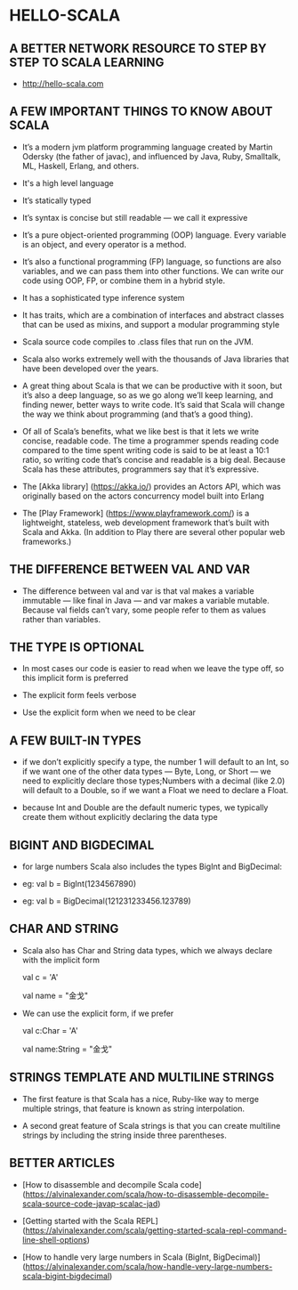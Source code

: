 # HELLO-SCALA

## A BETTER NETWORK RESOURCE TO STEP BY STEP TO SCALA LEARNING 

* http://hello-scala.com

##  A FEW IMPORTANT THINGS TO KNOW ABOUT SCALA

* It’s a modern jvm platform programming language created by Martin Odersky (the father of javac), and influenced by Java, Ruby, Smalltalk, ML, Haskell, Erlang, and others.

* It's a high level language

* It’s statically typed

* It’s syntax is concise but still readable — we call it expressive

* It’s a pure object-oriented programming (OOP) language. Every variable is an object, and every operator is a method.

* It’s also a functional programming (FP) language, so functions are also variables, and we can pass them into other functions. We can write our code using OOP, FP, or combine them in a hybrid style.

* It has a sophisticated type inference system

* It has traits, which are a combination of interfaces and abstract classes that can be used as mixins, and support a modular programming style

* Scala source code compiles to .class files that run on the JVM.

* Scala also works extremely well with the thousands of Java libraries that have been developed over the years.

* A great thing about Scala is that we can be productive with it soon, but it’s also a deep language, so as we go along we’ll keep learning, and finding newer, better ways to write code. It’s said that Scala will change the way we think about programming (and that’s a good thing).

* Of all of Scala’s benefits, what we like best is that it lets we write concise, readable code. The time a programmer spends reading code compared to the time spent writing code is said to be at least a 10:1 ratio, so writing code that’s concise and readable is a big deal. Because Scala has these attributes, programmers say that it’s expressive.

* The [Akka library] (https://akka.io/) provides an Actors API, which was originally based on the actors concurrency model built into Erlang

* The [Play Framework] (https://www.playframework.com/) is a lightweight, stateless, web development framework that’s built with Scala and Akka. (In addition to Play there are several other popular web frameworks.)


## THE DIFFERENCE BETWEEN VAL AND VAR

* The difference between val and var is that val makes a variable immutable — like final in Java — and var makes a variable mutable. Because val fields can’t vary, some people refer to them as values rather than variables.

## THE TYPE IS OPTIONAL

* In most cases our code is easier to read when we leave the type off, so this implicit form is preferred

* The explicit form feels verbose

* Use the explicit form when we need to be clear

## A FEW BUILT-IN TYPES

* if we don’t explicitly specify a type, the number 1 will default to an Int, so if we want one of the other data types — Byte, Long, or Short — we need to explicitly declare those types;Numbers with a decimal (like 2.0) will default to a Double, so if we want a Float we need to declare a Float.

* because Int and Double are the default numeric types, we typically create them without explicitly declaring the data type

## BIGINT AND BIGDECIMAL

* for large numbers Scala also includes the types BigInt and BigDecimal:

* eg: val b = BigInt(1234567890)

* eg: val b = BigDecimal(121231233456.123789)

## CHAR AND STRING 

* Scala also has Char and String data types, which we always declare with the implicit form
    
    val c = 'A'
    
    val name = "金戈"
    
* We can use the explicit form, if we prefer

    val c:Char = 'A'
    
    val name:String = "金戈"

## STRINGS TEMPLATE AND MULTILINE STRINGS

* The first feature is that Scala has a nice, Ruby-like way to merge multiple strings, that feature is known as string interpolation.

* A second great feature of Scala strings is that you can create multiline strings by including the string inside three parentheses.


## BETTER ARTICLES

* [How to disassemble and decompile Scala code] (https://alvinalexander.com/scala/how-to-disassemble-decompile-scala-source-code-javap-scalac-jad)

* [Getting started with the Scala REPL] (https://alvinalexander.com/scala/getting-started-scala-repl-command-line-shell-options)

* [How to handle very large numbers in Scala (BigInt, BigDecimal)] (https://alvinalexander.com/scala/how-handle-very-large-numbers-scala-bigint-bigdecimal)
